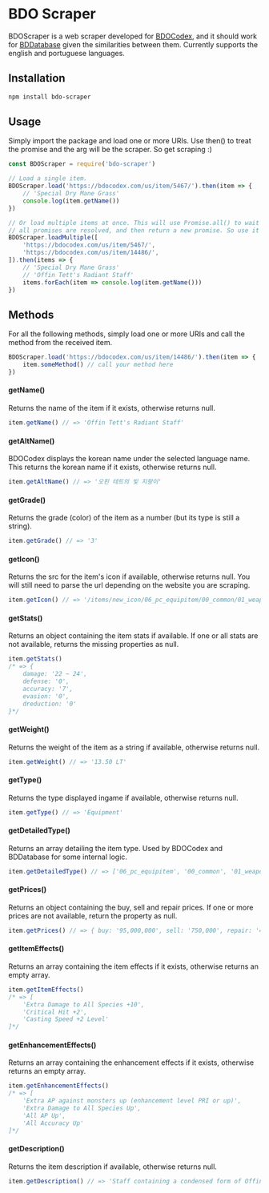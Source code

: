 # BDO Scraper

BDOScraper is a web scraper developed for [BDOCodex](http://bdocodex.com/), and it should work for [BDDatabase](https://bddatabase.net/) given the similarities between them. Currently supports the english and portuguese languages.

## Installation

```bash
npm install bdo-scraper
```

## Usage

Simply import the package and load one or more URIs. Use then() to treat the promise and the arg will be the scraper. So get scraping :)

```javascript
const BDOScraper = require('bdo-scraper')

// Load a single item.
BDOScraper.load('https://bdocodex.com/us/item/5467/').then(item => {
    // 'Special Dry Mane Grass'
    console.log(item.getName())
})

// Or load multiple items at once. This will use Promise.all() to wait until
// all promises are resolved, and then return a new promise. So use it carefully.
BDOScraper.loadMultiple([
    'https://bdocodex.com/us/item/5467/',
    'https://bdocodex.com/us/item/14486/',
]).then(items => {
    // 'Special Dry Mane Grass'
    // 'Offin Tett's Radiant Staff'
    items.forEach(item => console.log(item.getName()))
})
```

## Methods

For all the following methods, simply load one or more URIs and call the method from the received item.
```javascript
BDOScraper.load('https://bdocodex.com/us/item/14486/').then(item => {
    item.someMethod() // call your method here
})
```

#### **getName()**
Returns the name of the item if it exists, otherwise returns null.
```javascript
item.getName() // => 'Offin Tett's Radiant Staff'
```

#### **getAltName()**
BDOCodex displays the korean name under the selected language name. This returns the korean name if it exists, otherwise returns null.
```javascript
item.getAltName() // => '오핀 테트의 빛 지팡이'
```

#### **getGrade()**
Returns the grade (color) of the item as a number (but its type is still a string).
```javascript
item.getGrade() // => '3'
```

#### **getIcon()**
Returns the src for the item's icon if available, otherwise returns null. You will still need to parse the url depending on the website you are scraping.
```javascript
item.getIcon() // => '/items/new_icon/06_pc_equipitem/00_common/01_weapon/00014486.png'
```

#### **getStats()**
Returns an object containing the item stats if available. If one or all stats are not available, returns the missing properties as null.
```javascript
item.getStats()
/* => {
    damage: '22 ~ 24',
    defense: '0',
    accuracy: '7',
    evasion: '0',
    dreduction: '0'
}*/
```

#### **getWeight()**
Returns the weight of the item as a string if available, otherwise returns null.
```javascript
item.getWeight() // => '13.50 LT'
```

#### **getType()**
Returns the type displayed ingame if available, otherwise returns null.
```javascript
item.getType() // => 'Equipment'
```

#### **getDetailedType()**
Returns an array detailing the item type. Used by BDOCodex and BDDatabase for some internal logic.
```javascript
item.getDetailedType() // => ['06_pc_equipitem', '00_common', '01_weapon']
```

#### **getPrices()**
Returns an object containing the buy, sell and repair prices. If one or more prices are not available, return the property as null.
```javascript
item.getPrices() // => { buy: '95,000,000', sell: '750,000', repair: '43,740' }
```

#### **getItemEffects()**
Returns an array containing the item effects if it exists, otherwise returns an empty array.
```javascript
item.getItemEffects()
/* => [
    'Extra Damage to All Species +10',
    'Critical Hit +2',
    'Casting Speed +2 Level'
]*/
```

#### **getEnhancementEffects()**
Returns an array containing the enhancement effects if it exists, otherwise returns an empty array.
```javascript
item.getEnhancementEffects()
/* => [
    'Extra AP against monsters up (enhancement level PRI or up)',
    'Extra Damage to All Species Up',
    'All AP Up',
    'All Accuracy Up'
]*/
```

#### **getDescription()**
Returns the item description if available, otherwise returns null.
```javascript
item.getDescription() // => 'Staff containing a condensed form of Offin Tett's light energy. A strong force is felt from the condensed radiant energy.'
```